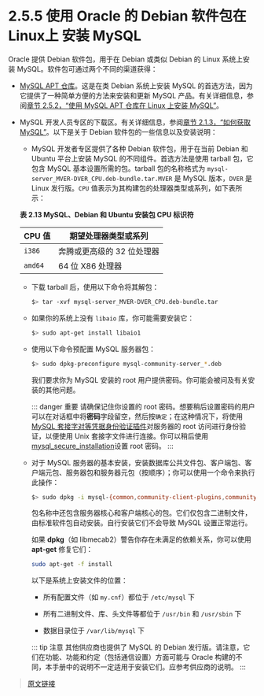 # 2.5.5 使用 Oracle 的 Debian 软件包在 Linux上 安装 MySQL

Oracle 提供 Debian 软件包，用于在 Debian 或类似 Debian 的 Linux 系统上安装 MySQL。软件包可通过两个不同的渠道获得：

- [MySQL APT 仓库](https://dev.mysql.com/downloads/repo/apt/)。这是在类 Debian 系统上安装 MySQL 的首选方法，因为它提供了一种简单方便的方法来安装和更新 MySQL 产品。有关详细信息，参阅[章节 2.5.2，“使用 MySQL APT 仓库在 Linux 上安装 MySQL”](/2/2.5/2.5.2/linux-installation-apt-repo)。

- MySQL 开发人员专区的下载区。有关详细信息，参阅[章节 2.1.3，“如何获取 MySQL”](/2/2.1/2.1.3/getting-mysql)。以下是关于 Debian 软件包的一些信息以及安装说明：

  - MySQL 开发者专区提供了各种 Debian 软件包，用于在当前 Debian 和 Ubuntu 平台上安装 MySQL 的不同组件。首选方法是使用 tarball 包，它包含 MySQL 基本设置所需的包。tarball 包的名称格式为 `mysql-server_MVER-DVER_CPU.deb-bundle.tar.MVER` 是 MySQL 版本，`DVER` 是 Linux 发行版。`CPU` 值表示为其构建包的处理器类型或系列，如下表所示：

  **表 2.13 MySQL、Debian 和 Ubuntu 安装包 CPU 标识符**

  |CPU **值**|期望处理器类型或系列|
  |--|--|
  |`i386`|奔腾或更高级的 32 位处理器|
  |`amd64`|64 位 X86 处理器|

  - 下载 tarball 后，使用以下命令将其解包：

    ```bash
    $> tar -xvf mysql-server_MVER-DVER_CPU.deb-bundle.tar
    ```

  - 如果你的系统上没有 `libaio` 库，你可能需要安装它：

    ```bash
    $> sudo apt-get install libaio1
    ```

  - 使用以下命令预配置 MySQL 服务器包：

    ```bash
    $> sudo dpkg-preconfigure mysql-community-server_*.deb
    ```

    我们要求你为 MySQL 安装的 root 用户提供密码。你可能会被问及有关安装的其他问题。

    ::: danger 重要
    请确保记住你设置的 root 密码。想要稍后设置密码的用户可以在对话框中将**密码**字段留空，然后按`确定`；在这种情况下，将使用 [MySQL 套接字对等凭据身份验证插件](/6/6.4/6.4.1/6.4.1.10/socket-pluggable-authentication)对服务器的 root 访问进行身份验证，以便使用 Unix 套接字文件进行连接。你可以稍后使用 [mysql_secure_installation](/4/4.4/4.4.2/mysql-secure-installation)设置 root 密码。
    :::

  - 对于 MySQL 服务器的基本安装，安装数据库公共文件包、客户端包、客户端元包、服务器包和服务器元包（按顺序）；你可以使用一个命令来执行此操作：

    ```bash
    $> sudo dpkg -i mysql-{common,community-client-plugins,community-client-core,community-client,client,community-server-core,community-server,server}_*.deb
    ```

    包名称中还包含服务器核心和客户端核心的包。它们仅包含二进制文件，由标准软件包自动安装。自行安装它们不会导致 MySQL 设置正常运行。

    如果 **dpkg**（如 libmecab2）警告你存在未满足的依赖关系，你可以使用 **apt-get** 修复它们：

    ```bash
    sudo apt-get -f install
    ```

    以下是系统上安装文件的位置：

    - 所有配置文件（如 `my.cnf`）都位于 `/etc/mysql` 下

    - 所有二进制文件、库、头文件等都位于 `/usr/bin` 和 `/usr/sbin` 下

    - 数据目录位于 `/var/lib/mysql` 下

    ::: tip 注意
    其他供应商也提供了 MySQL 的 Debian 发行版。请注意，它们在功能、功能和约定（包括通信设置）方面可能与 Oracle 构建的不同，本手册中的说明不一定适用于安装它们。应参考供应商的说明。
    :::

> [原文链接](https://dev.mysql.com/doc/refman/8.0/en/linux-installation-debian.html)
